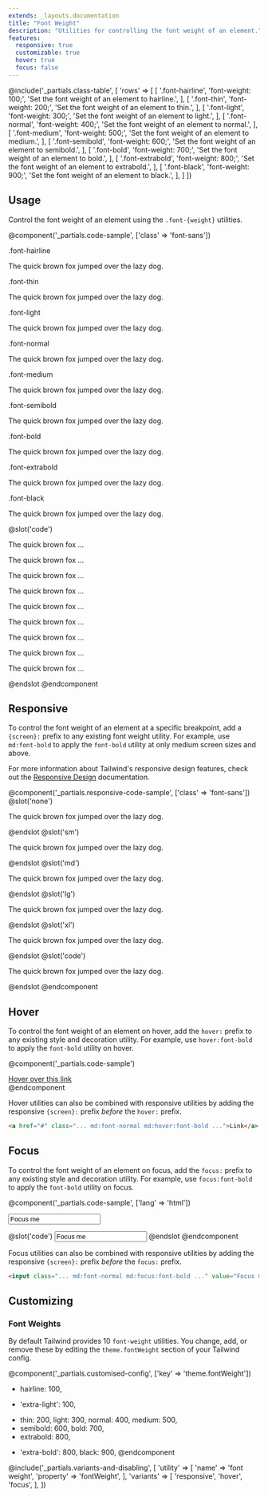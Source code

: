```yaml
---
extends: _layouts.documentation
title: "Font Weight"
description: "Utilities for controlling the font weight of an element."
features:
  responsive: true
  customizable: true
  hover: true
  focus: false
---
```


@include('_partials.class-table', [
  'rows' => [
    [
      '.font-hairline',
      'font-weight: 100;',
      'Set the font weight of an element to hairline.',
    ],
    [
      '.font-thin',
      'font-weight: 200;',
      'Set the font weight of an element to thin.',
    ],
    [
      '.font-light',
      'font-weight: 300;',
      'Set the font weight of an element to light.',
    ],
    [
      '.font-normal',
      'font-weight: 400;',
      'Set the font weight of an element to normal.',
    ],
    [
      '.font-medium',
      'font-weight: 500;',
      'Set the font weight of an element to medium.',
    ],
    [
      '.font-semibold',
      'font-weight: 600;',
      'Set the font weight of an element to semibold.',
    ],
    [
      '.font-bold',
      'font-weight: 700;',
      'Set the font weight of an element to bold.',
    ],
    [
      '.font-extrabold',
      'font-weight: 800;',
      'Set the font weight of an element to extrabold.',
    ],
    [
      '.font-black',
      'font-weight: 900;',
      'Set the font weight of an element to black.',
    ],
  ]
])

## Usage

Control the font weight of an element using the `.font-{weight}` utilities.

@component('_partials.code-sample', ['class' => 'font-sans'])
<div class="mb-6">
  <p class="text-sm text-grey-600">.font-hairline</p>
  <p class="font-hairline text-xl text-grey-800">The quick brown fox jumped over the lazy dog.</p>
</div>
<div class="mb-6">
  <p class="text-sm text-grey-600">.font-thin</p>
  <p class="font-thin text-xl text-grey-800">The quick brown fox jumped over the lazy dog.</p>
</div>
<div class="mb-6">
  <p class="text-sm text-grey-600">.font-light</p>
  <p class="font-light text-xl text-grey-800">The quick brown fox jumped over the lazy dog.</p>
</div>
<div class="mb-6">
  <p class="text-sm text-grey-600">.font-normal</p>
  <p class="font-normal text-xl text-grey-800">The quick brown fox jumped over the lazy dog.</p>
</div>
<div class="mb-6">
  <p class="text-sm text-grey-600">.font-medium</p>
  <p class="font-medium text-xl text-grey-800">The quick brown fox jumped over the lazy dog.</p>
</div>
<div class="mb-6">
  <p class="text-sm text-grey-600">.font-semibold</p>
  <p class="font-semibold text-xl text-grey-800">The quick brown fox jumped over the lazy dog.</p>
</div>
<div class="mb-6">
  <p class="text-sm text-grey-600">.font-bold</p>
  <p class="font-bold text-xl text-grey-800">The quick brown fox jumped over the lazy dog.</p>
</div>
<div class="mb-6">
  <p class="text-sm text-grey-600">.font-extrabold</p>
  <p class="font-extrabold text-xl text-grey-800">The quick brown fox jumped over the lazy dog.</p>
</div>
<div>
  <p class="text-sm text-grey-600">.font-black</p>
  <p class="font-black text-xl text-grey-800">The quick brown fox jumped over the lazy dog.</p>
</div>
@slot('code')
<p class="font-hairline ...">The quick brown fox ...</p>
<p class="font-thin ...">The quick brown fox ...</p>
<p class="font-light ...">The quick brown fox ...</p>
<p class="font-normal ...">The quick brown fox ...</p>
<p class="font-medium ...">The quick brown fox ...</p>
<p class="font-semibold ...">The quick brown fox ...</p>
<p class="font-bold ...">The quick brown fox ...</p>
<p class="font-extrabold ...">The quick brown fox ...</p>
<p class="font-black ...">The quick brown fox ...</p>
@endslot
@endcomponent

## Responsive

To control the font weight of an element at a specific breakpoint, add a `{screen}:` prefix to any existing font weight utility. For example, use `md:font-bold` to apply the `font-bold` utility at only medium screen sizes and above.

For more information about Tailwind's responsive design features, check out the [Responsive Design](/docs/responsive-design) documentation.

@component('_partials.responsive-code-sample', ['class' => 'font-sans'])
@slot('none')
<p class="font-normal text-lg text-grey-800">The quick brown fox jumped over the lazy dog.</p>
@endslot
@slot('sm')
<p class="font-bold text-lg text-grey-800">The quick brown fox jumped over the lazy dog.</p>
@endslot
@slot('md')
<p class="font-thin text-lg text-grey-800">The quick brown fox jumped over the lazy dog.</p>
@endslot
@slot('lg')
<p class="font-semibold text-lg text-grey-800">The quick brown fox jumped over the lazy dog.</p>
@endslot
@slot('xl')
<p class="font-black text-lg text-grey-800">The quick brown fox jumped over the lazy dog.</p>
@endslot
@slot('code')
<p class="none:font-normal sm:font-bold md:font-thin lg:font-semibold xl:font-black ...">The quick brown fox jumped over the lazy dog.</p>
@endslot
@endcomponent

## Hover

To control the font weight of an element on hover, add the `hover:` prefix to any existing style and decoration utility. For example, use `hover:font-bold` to apply the `font-bold` utility on hover.

@component('_partials.code-sample')
<div class="text-centre text-blue-700">
  <a href="#" class="font-normal hover:font-bold">Hover over this link</a>
</div>
@endcomponent

Hover utilities can also be combined with responsive utilities by adding the responsive `{screen}:` prefix *before* the `hover:` prefix.

```html
<a href="#" class="... md:font-normal md:hover:font-bold ...">Link</a>
```

## Focus

To control the font weight of an element on focus, add the `focus:` prefix to any existing style and decoration utility. For example, use `focus:font-bold` to apply the `font-bold` utility on focus.

@component('_partials.code-sample', ['lang' => 'html'])
<div class="max-w-xs w-full mx-auto">
  <input class="bg-white font-normal focus:font-bold focus:shadow-outline text-grey-900 appearance-none inline-block w-full text-grey-900 border rounded py-3 px-4 focus:outline-none" value="Focus me" placeholder="Focus me">
</div>

@slot('code')
<input class="font-normal focus:font-bold ..." value="Focus me">
@endslot
@endcomponent

Focus utilities can also be combined with responsive utilities by adding the responsive `{screen}:` prefix *before* the `focus:` prefix.

```html
<input class="... md:font-normal md:focus:font-bold ..." value="Focus me">
```

## Customizing

### Font Weights

By default Tailwind provides 10 `font-weight` utilities. You change, add, or remove these by editing the `theme.fontWeight` section of your Tailwind config.

@component('_partials.customised-config', ['key' => 'theme.fontWeight'])
- hairline: 100,
+ 'extra-light': 100,
- thin: 200,
  light: 300,
  normal: 400,
  medium: 500,
- semibold: 600,
  bold: 700,
- extrabold: 800,
+ 'extra-bold': 800,
  black: 900,
@endcomponent

@include('_partials.variants-and-disabling', [
    'utility' => [
        'name' => 'font weight',
        'property' => 'fontWeight',
    ],
    'variants' => [
        'responsive',
        'hover',
        'focus',
    ],
])
